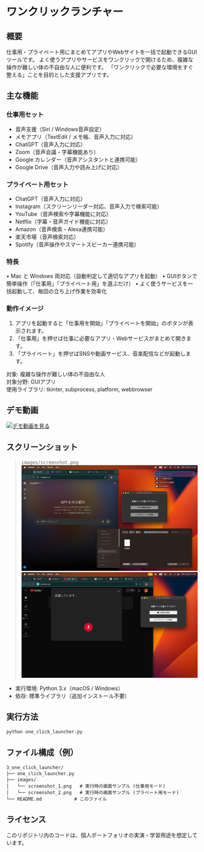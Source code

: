 # ワンクリックランチャー

## 概要
仕事用・プライベート用にまとめてアプリやWebサイトを一括で起動できるGUIツールです。
よく使うアプリやサービスをワンクリックで開けるため、複雑な操作が難しい体の不自由な人に便利です。
「ワンクリックで必要な環境をすぐ整える」ことを目的とした支援アプリです。

## 主な機能

### 仕事用セット
- 音声支援（Siri / Windows音声設定）
- メモアプリ（TextEdit / メモ帳、音声入力に対応）
- ChatGPT（音声入力に対応）
- Zoom（音声会議・字幕機能あり）
- Google カレンダー（音声アシスタントと連携可能）
- Google Drive（音声入力や読み上げに対応）

### プライベート用セット
- ChatGPT（音声入力に対応）
- Instagram（スクリーンリーダー対応、音声入力で検索可能）
- YouTube（音声検索や字幕機能に対応）
- Netflix（字幕・音声ガイド機能に対応）
- Amazon（音声検索・Alexa連携可能）
- 楽天市場（音声検索対応）
- Spotify（音声操作やスマートスピーカー連携可能）

### 特長
 • Mac と Windows 両対応（自動判定して適切なアプリを起動）
 • GUIボタンで簡単操作（「仕事用」「プライベート用」を選ぶだけ）
 • よく使うサービスを一括起動して、毎回の立ち上げ作業を効率化

### 動作イメージ
 1. アプリを起動すると「仕事用を開始」「プライベートを開始」のボタンが表示されます。
 2. 「仕事用」を押せば仕事に必要なアプリ・Webサービスがまとめて開きます。
 3. 「プライベート」を押せばSNSや動画サービス、音楽配信などが起動します。


対象: 複雑な操作が難しい体の不自由な人  
対象分野: GUIアプリ  
使用ライブラリ: tkinter, subprocess, platform, webbrowser


## デモ動画
[![デモ動画を見る](https://img.youtube.com/vi/lUqwyf3ikow/0.jpg)](https://www.youtube.com/watch?v=lUqwyf3ikow)

## スクリーンショット
> `images/screenshot.png` 
![screenshot](images/screenshot_1.png)
![screenshot](images/screenshot_2.png)

- 実行環境: Python 3.x（macOS / Windows）
- 依存: 標準ライブラリ（追加インストール不要）


## 実行方法
```bash
python one_click_launcher.py
```

## ファイル構成（例）
```
3_one_click_launcher/
├── one_click_launcher.py
├── images/
│   └── screenshot_1.png   # 実行時の画面サンプル (仕事用モード)
│   └── screenshot_2.png   # 実行時の画面サンプル (プラベート用モード)
└── README.md            # このファイル
```


## ライセンス
このリポジトリ内のコードは、個人ポートフォリオの実演・学習用途を想定しています。
